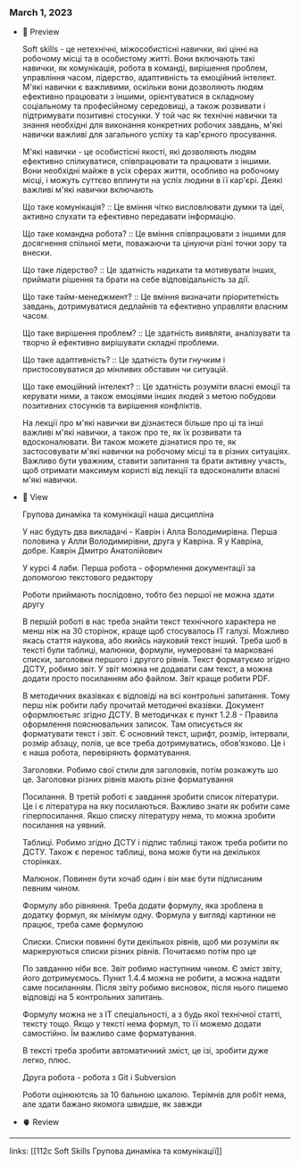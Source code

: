 
### March 1, 2023

- 👀 Preview
    
    Soft skills - це нетехнічні, міжособистісні навички, які цінні на робочому місці та в особистому житті. Вони включають такі навички, як комунікація, робота в команді, вирішення проблем, управління часом, лідерство, адаптивність та емоційний інтелект. М'які навички є важливими, оскільки вони дозволяють людям ефективно працювати з іншими, орієнтуватися в складному соціальному та професійному середовищі, а також розвивати і підтримувати позитивні стосунки. У той час як технічні навички та знання необхідні для виконання конкретних робочих завдань, м'які навички важливі для загального успіху та кар'єрного просування.
    
    М'які навички - це особистісні якості, які дозволяють людям ефективно спілкуватися, співпрацювати та працювати з іншими. Вони необхідні майже в усіх сферах життя, особливо на робочому місці, і можуть суттєво вплинути на успіх людини в її кар'єрі. Деякі важливі м'які навички включають
    
    Що таке комунікація? :: Це вміння чітко висловлювати думки та ідеї, активно слухати та ефективно передавати інформацію.
    
    Що таке командна робота? :: Це вміння співпрацювати з іншими для досягнення спільної мети, поважаючи та цінуючи різні точки зору та внески.
    
    Що таке лідерство? :: Це здатність надихати та мотивувати інших, приймати рішення та брати на себе відповідальність за дії.
    
    Що таке тайм-менеджмент? :: Це вміння визначати пріоритетність завдань, дотримуватися дедлайнів та ефективно управляти власним часом.
    
    Що таке вирішення проблем? :: Це здатність виявляти, аналізувати та творчо й ефективно вирішувати складні проблеми.
    
    Що таке адаптивність? :: Це здатність бути гнучким і пристосовуватися до мінливих обставин чи ситуацій.
    
    Що таке емоційний інтелект? :: Це здатність розуміти власні емоції та керувати ними, а також емоціями інших людей з метою побудови позитивних стосунків та вирішення конфліктів.
    
    На лекції про м'які навички ви дізнаєтеся більше про ці та інші важливі м'які навички, а також про те, як їх розвивати та вдосконалювати. Ви також можете дізнатися про те, як застосовувати м'які навички на робочому місці та в різних ситуаціях. Важливо бути уважним, ставити запитання та брати активну участь, щоб отримати максимум користі від лекції та вдосконалити власні м'які навички.
    
- 🧠 View
    
    Групова динаміка та комунікації наша дисципліна
    
    У нас будуть два викладачі - Каврін і Алла Володимирівна. Перша половина у Алли Володимирівни, друга у Кавріна. Я у Кавріна, добре. Каврін Дмитро Анатолійович
    
    У курсі 4 лаби. Перша робота - оформлення документації за допомогою текстового редактору
    
    Роботи приймають послідовно, тобто без першої не можна здати другу
    
    В першій роботі в нас треба знайти текст технічного характера не менш ніж на 30 сторінок, краще щоб стосувалось IT галузі. Можливо якась стаття наукова, або якийсь науковий текст інший. Треба шоб в тексті були таблиці, малюнки, формули, нумеровані та марковані списки, заголовки першого і другого рівнів. Текст форматуємо згідно ДСТУ, робимо звіт. У звіт можна не додавати сам текст, а можна додати просто посиланням або файлом. Звіт краще робити PDF.
    
    В методичних вказівках є відповіді на всі контрольні запитання. Тому перш ніж робити лабу прочитай методичні вказівки. Документ оформлюєтьяс згідно ДСТУ. В методичках є пункт 1.2.8 - Правила оформлення пояснювальних записок. Там описується як форматувати текст і звіт. Є основний текст, шрифт, розмір, інтервали, розмір абзацу, полів, це все треба дотримуватись, обов’язково. Це і є наша робота, перевіряють форматування.
    
    Заголовки. Робимо свої стили для заголовків, потім розкажуть шо це. Заголовки різних рівнів мають різне форматування
    
    Посилання. В третій роботі є завдання зробити список літератури. Це і є література на яку посилаються. Важливо знати як робити саме гіперпосилання. Якшо списку літературу нема, то можна зробити посилання на уявний.
    
    Таблиці. Робимо згідно ДСТУ і підпис таблиці також треба робити по ДСТУ. Також є перенос таблиці, вона може бути на декількох сторінках. 
    
    Малюнок. Повинен бути хочаб один і він має бути підписаним певним чином.
    
    Формулу або рівняння. Треба додати формулу, яка зроблена в додатку формул, як мінімум одну. Формула у вигляді картинки не працює, треба саме формулою
    
    Списки. Списки повинні бути декількох рівнів, щоб ми розуміли як маркеруються списки різних рівнів. Почитаємо потім про це
    
    По завданню ніби все. Звіт робимо наступним чином. Є зміст звіту, його дотримуємось. Пункт 1.4.4 можна не робити, а можна надати саме посиланням. Після звіту робимо висновок, після нього пишемо відповіді на 5 контрольних запитань. 
    
    Формулу можна не з IT спеціальності, а з будь якої технічної статті, тексту тощо. Якщо у тексті нема формул, то її можемо додати самостійно. Їм важливо саме форматування. 
    
    В тексті треба зробити автоматичний зміст, це ізі, зробити дуже легко, плюс. 
    
    Друга робота - робота з Git і Subversion
    
    Роботи оцінюютсяь за 10 бальною шкалою. Терімнів для робіт нема, але здати бажано якомога швидше, як завжди
    
- 🫀 Review


---

links: [[112c Soft Skills Групова динаміка та комунікації]]

